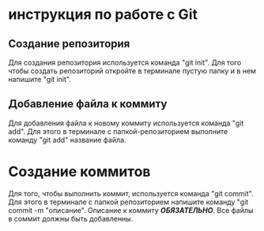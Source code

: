 # инструкция по работе с Git

## Создание репозитория
Для создания репозитория используется команда "git init". Для того чтобы создать репозиторий откройте в терминале пустую папку и в нем напишите "git init".

## Добавление файла к коммиту
Для добавления файла к новому коммиту используется команда "git add". Для этого в терминале с папкой-репозиторием выполните команду "git add" название файла.








# Создание коммитов
Для того, чтобы выполнить коммит, используется команда "git commit". Для этого в терминале с папкой репозиторием напишите команду "git commit -m "описание". Описание к коммиту ***ОБЯЗАТЕЛЬНО***. Все файлы в соммит должны быть добавленны.
